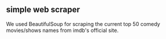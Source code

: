 ## simple web scraper
We used BeautifulSoup for scraping the current top 50 comedy movies/shows names from imdb's official site.
